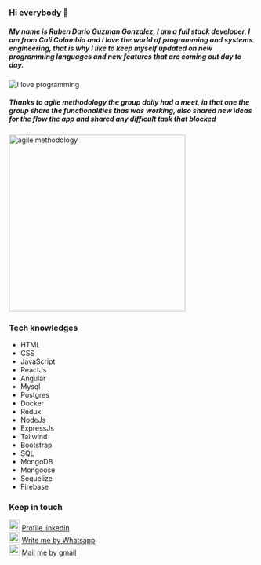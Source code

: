 ### Hi everybody 👋
##### My name is Ruben Dario Guzman Gonzalez, I am a full stack developer, I am from Cali Colombia and I love the world of programming and systems engineering, that is why I like to keep myself updated on new programming languages ​​and new features that are coming out day to day.
<img src="https://media.tenor.com/flflC6GFzO8AAAAM/sultan-alrefaei-programmer.gif" alt="I love programming" />

##### Thanks to agile methodology the group daily had a meet, in that one the group share the functionalities thas was working, also shared new ideas for the flow the app and shared any difficult task that blocked 

<img width="360px" src="https://programacionymas.com/images/posts/2016/daily-scrum-meeting.png" alt="agile methodology">


### Tech knowledges
<ul>
  <li>HTML</li>
  <li>CSS</li>
  <li>JavaScript</li>
  <li>ReactJs</li>
  <li>Angular</li>
  <li>Mysql</li>
  <li>Postgres</li>
  <li>Docker</li>
  <li>Redux</li>
  <li>NodeJs</li>
  <li>ExpressJs</li>
  <li>Tailwind</li>
  <li>Bootstrap</li>
  <li>SQL</li>
  <li>MongoDB</li>
  <li>Mongoose</li>
  <li>Sequelize</li>
  <li>Firebase</li>
</ul>


### Keep in touch
<div style"display: 'inline-flex'">
    <img style="width: 22px" src="https://cdn-icons-png.flaticon.com/512/174/174857.png" alt="Linkedin"/>
    <a href="https://www.linkedin.com/in/rdguzmango/">Profile linkedin</a>
</div>

<div style"display: 'inline-flex'">
    <img style="width: 22px" src="https://cdn-icons-png.flaticon.com/512/124/124034.png?w=360" alt="whatsapp"/>
    <a href="https://wa.link/9h00js">Write me by Whatsapp</a>
</div>

<div style"display: 'inline-flex'">
    <img style="width: 22px" src="https://upload.wikimedia.org/wikipedia/commons/thumb/7/7e/Gmail_icon_%282020%29.svg/2560px-Gmail_icon_%282020%29.svg.png" alt="Gmail"/>
    <a href="mailto:rubendario981@gmail.com">Mail me by gmail</a>
</div>


<!--
**rubendario981/rubendario981** is a ✨ _special_ ✨ repository because its `README.md` (this file) appears on your GitHub profile.

Here are some ideas to get you started:

- 🔭 I’m currently working on ...
- 🌱 I’m currently learning ...
- 👯 I’m looking to collaborate on ...
- 🤔 I’m looking for help with ...
- 💬 Ask me about ...
- 📫 How to reach me: ...
- 😄 Pronouns: ...
- ⚡ Fun fact: ...
-->
